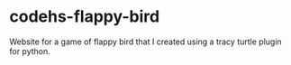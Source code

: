 # codehs-flappy-bird
Website for a game of flappy bird that I created using a tracy turtle plugin for python.

